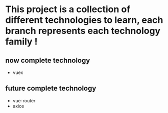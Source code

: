# This project is a collection of different technologies to learn, each branch represents each technology family !
  ## now complete technology
  - vuex
  
  ## future complete technology
  - vue-router
  - axios

